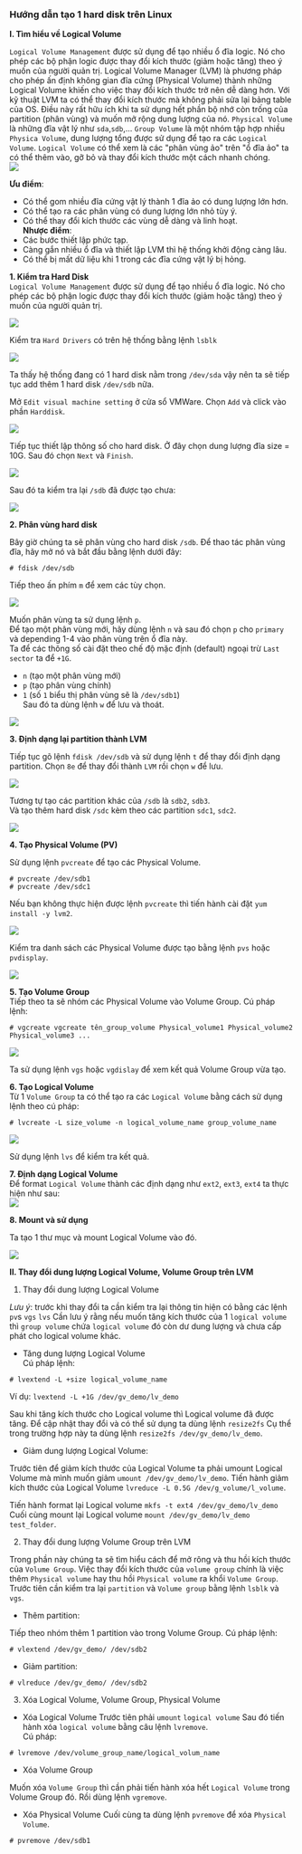 ### Hướng dẫn tạo 1 hard disk trên Linux  

**I. Tìm hiểu về Logical Volume**  

`Logical Volume Management` được sử dụng để tạo nhiều ổ đĩa logic. Nó cho phép các bộ phận logic được thay đổi kích thước (giảm hoặc tăng) theo ý muốn của người quản trị. 
Logical Volume Manager (LVM) là phương pháp cho phép ấn định không gian đĩa cứng (Physical Volume) thành những Logical Volume khiến cho việc thay đổi kích thước trở nên dễ dàng hơn. Với kỹ thuật LVM ta có thể thay đổi kích thước mà không phải sửa lại bảng table của OS. Điều này rất hữu ích khi ta sử dụng hết phần bộ nhớ còn trống của partition (phân vùng) và muốn mở rộng dung lượng của nó. `Physical Volume` là những đĩa vật lý như `sda`,`sdb`,... `Group Volume` là một nhóm tập hợp nhiều `Physica Volume`, dung lượng tổng được sử dụng để tạo ra các `Logical Volume`. `Logical Volume` có thể xem là các "phân vùng ảo" trên "ổ đĩa ảo" ta có thể thêm vào, gỡ bỏ và thay đổi kích thước một cách nhanh chóng.  
<img src="https://i.imgur.com/sotY3mn.png">
  
**Ưu điểm**:  
- Có thể gom nhiều đĩa cứng vật lý thành 1 đĩa ảo có dung lượng lớn hơn.
- Có thể tạo ra các phân vùng có dung lượng lớn nhỏ tùy ý.  
- Có thể thay đổi kích thước các vùng dễ dàng và linh hoạt.  
**Nhược điểm**:  
- Các bước thiết lập phức tạp.  
- Càng gắn nhiều ổ đĩa và thiết lập LVM thì hệ thống khởi động càng lâu.  
- Có thể bị mất dữ liệu khi 1 trong các đĩa cứng vật lý bị hỏng.  


**1. Kiểm tra Hard Disk**  
`Logical Volume Management` được sử dụng để tạo nhiều ổ đĩa logic. Nó cho phép các bộ phận logic được thay đổi kích thước (giảm hoặc tăng) theo ý muốn của người quản trị.  

<img src="https://i.imgur.com/fNCFJRO.png">

Kiểm tra `Hard Drivers` có trên hệ thống bằng lệnh `lsblk`   

<img src="https://i.imgur.com/eUhBMre.png">

Ta thấy hệ thống đang có 1 hard disk nằm trong `/dev/sda` vậy nên ta sẽ tiếp tục add thêm 1 hard disk `/dev/sdb` nữa.  

Mở `Edit visual machine setting` ở cửa sổ VMWare. Chọn `Add` và click vào phần `Harddisk`.  

<img src="https://i.imgur.com/MTi0zij.png">  

Tiếp tục thiết lập thông số cho hard disk. Ở đây chọn dung lượng đĩa size = 10G. Sau đó chọn `Next` và `Finish`.  

<img src="https://i.imgur.com/mK6xhmO.png">

Sau đó ta kiểm tra lại `/sdb` đã được tạo chưa:

<img src="https://i.imgur.com/zttgS3i.png">  

**2. Phân vùng hard disk**  

Bây giờ chúng ta sẽ phân vùng cho hard disk `/sdb`. Để thao tác phân vùng đĩa, hãy mở nó và bắt đầu bằng lệnh dưới đây:   
```
# fdisk /dev/sdb
```
Tiếp theo ấn phím `m` để xem các tùy chọn.  

<img src="https://i.imgur.com/EdnlHLf.png">

Muốn phân vùng ta sử dụng lệnh `p`.   
Để tạo một phân vùng mới, hãy dùng lệnh `n` và sau đó chọn `p` cho `primary` và depending 1-4 vào phân vùng trên ổ đĩa này.  
Ta để các thông số cài đặt theo chế độ mặc định (default) ngoại trừ `Last sector` ta để `+1G`.  
- `n` (tạo một phân vùng mới)  
- `p` (tạo phân vùng chính)  
- `1` (số `1` biểu thị phân vùng sẽ là `/dev/sdb1`)  
Sau đó ta dùng lệnh `w` để lưu và thoát.

<img src="https://i.imgur.com/BWszzba.png">

**3. Định dạng lại partition thành LVM**  

 Tiếp tục gõ lệnh `fdisk /dev/sdb` và sử dụng lệnh `t` để thay đổi định dạng partition. Chọn `8e` để thay đổi thành `LVM` rồi chọn `w` để lưu.  

<img src="https://i.imgur.com/ejguw40.png">

Tương tự tạo các partition khác của `/sdb` là `sdb2`, `sdb3`.  
Và tạo thêm hard disk `/sdc` kèm theo các partition `sdc1`, `sdc2`.

<img src="https://i.imgur.com/qiUVPL4.png">  

**4. Tạo Physical Volume (PV)**  

Sử dụng lệnh `pvcreate` để tạo các Physical Volume.
```
# pvcreate /dev/sdb1
# pvcreate /dev/sdc1
```
Nếu bạn không thực hiện được lệnh `pvcreate` thì tiến hành cài đặt `yum install -y lvm2`.  

<img src="https://i.imgur.com/cJtwF5v.png">

Kiểm tra danh sách các Physical Volume được tạo bằng lệnh `pvs` hoặc `pvdisplay`.  

<img src="https://i.imgur.com/M3uJaFj.png">

**5. Tạo Volume Group**  
Tiếp theo ta sẽ nhóm các Physical Volume vào Volume Group. Cú pháp lệnh:  
```
# vgcreate vgcreate tên_group_volume Physical_volume1 Physical_volume2 Physical_volume3 ...
```
<img src="https://i.imgur.com/wDY1I6x.png">

Ta sử dụng lệnh `vgs` hoặc `vgdislay` để xem kết quả Volume Group vừa tạo. 

**6. Tạo Logical Volume**  
Từ 1 `Volume Group` ta có thể tạo ra các `Logical Volume` bằng cách sử dụng lệnh theo cú pháp:  
```
# lvcreate -L size_volume -n logical_volume_name group_volume_name
```
<img src="https://i.imgur.com/taXsOHU.png">  

Sử dụng lệnh `lvs` để kiểm tra kết quả.  

**7. Định dạng Logical Volume**  
Để format `Logical Volume` thành các định dạng như `ext2`, `ext3`, `ext4` ta thực hiện như sau:  
<img src="https://i.imgur.com/fHN8nif.png">  

**8. Mount và sử dụng**  

Ta tạo 1 thư mục và mount Logical Volume vào đó.

<img src="https://i.imgur.com/fQ7Kc9z.png">  


**II. Thay đổi dung lượng Logical Volume, Volume Group trên LVM**  

1. Thay đổi dung lượng Logical Volume  

*Lưu ý*: trước khi thay đổi ta cần kiểm tra lại thông tin hiện có bằng các lệnh `pv`s `vgs` `lvs` Cần lưu ý rằng nếu muốn tăng kích thước của 1 `logical volume` thì `group volume` chứa `logical volume` đó còn dư dung lượng và chưa cấp phát cho logical volume khác.  
- Tăng dung lượng Logical Volume  
Cú pháp lệnh:  
```
# lvextend -L +size logical_volume_name
```
Ví dụ: `lvextend -L +1G /dev/gv_demo/lv_demo`  

Sau khi tăng kích thước cho Logical volume thì Logical volume đã được tăng. Để cập nhật thay đổi và có thể sử dụng ta dùng lệnh `resize2fs` Cụ thể trong trường hợp này ta dùng lệnh `resize2fs /dev/gv_demo/lv_demo`.  

- Giảm dung lượng Logical Volume:

Trước tiên để giảm kích thước của Logical Volume ta phải umount Logical Volume mà mình muốn giảm `umount /dev/gv_demo/lv_demo`. Tiến hành giảm kích thước của Logical Volume `lvreduce -L 0.5G /dev/g_volume/l_volume`. 

Tiến hành format lại Logical volume `mkfs -t ext4 /dev/gv_demo/lv_demo` Cuối cùng mount lại Logical volume `mount /dev/gv_demo/lv_demo test_folder`.  

2. Thay đổi dung lượng Volume Group trên LVM 

Trong phần này chúng ta sẽ tìm hiểu cách để mở rông và thu hồi kích thước của `Volume Group`. Việc thay đổi kích thước của `volume group` chính là việc thêm `Physical volume` hay thu hồi `Physical volume` ra khổi `Volume Group`. Trước tiên cần kiểm tra lại `partition` và `Volume group` bằng lệnh `lsblk` và `vgs`.  

- Thêm partition:  

Tiếp theo nhóm thêm 1 partition vào trong Volume Group. Cú pháp lệnh: 
```
# vlextend /dev/gv_demo/ /dev/sdb2
```  
- Giảm partition:  

 ```
# vlreduce /dev/gv_demo/ /dev/sdb2
 ``` 
 3. Xóa Logical Volume, Volume Group, Physical Volume

- Xóa Logical Volume 
 Trước tiên phải `umount` `logical volume` Sau đó tiến hành xóa `logical volume` bằng câu lệnh `lvremove`.  
 Cú pháp:
 ```
 # lvremove /dev/volume_group_name/logical_volum_name
 ```
- Xóa Volume Group 

Muốn xóa `Volume Group` thì cần phải tiến hành xóa hết `Logical Volume` trong Volume Group đó. Rồi dùng lệnh `vgremove`. 

- Xóa Physical Volume 
Cuối cùng ta dùng lệnh `pvremove` để xóa `Physical Volume`.  
```
# pvremove /dev/sdb1
```









